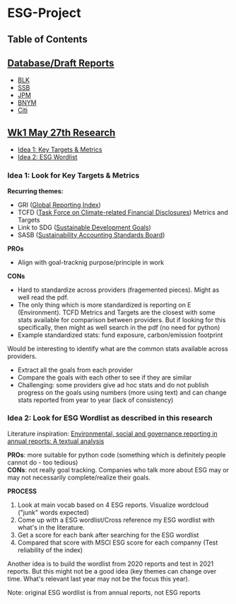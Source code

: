 # ESG-Project

## Table of Contents

## [Database/Draft Reports](https://github.com/AngelaCheng99/ESG-Project/blob/main/Database.md)
- [BLK](https://github.com/AngelaCheng99/ESG-Project/edit/main/README.md#blackrock)
- [SSB](https://github.com/AngelaCheng99/ESG-Project/edit/main/README.md#state-street)
- [JPM](https://github.com/AngelaCheng99/ESG-Project/edit/main/README.md#jp-morgan)
- [BNYM](https://github.com/AngelaCheng99/ESG-Project/edit/main/README.md#bny-mellon)
- [Citi](https://github.com/AngelaCheng99/ESG-Project/edit/main/README.md#citi)

## [Wk1 May 27th Research](https://github.com/AngelaCheng99/ESG-Project/edit/main/README.md#research)
- [Idea 1: Key Targets & Metrics](https://github.com/AngelaCheng99/ESG-Project/edit/main/README.md#idea-1-look-for-key-targets--metrics)
- [Idea 2: ESG Wordlist](https://github.com/AngelaCheng99/ESG-Project/edit/main/README.md#idea-2-look-for-esg-wordlist-as-described-in-this-research)



### Idea 1: Look for Key Targets & Metrics

**Recurring themes:** 
- GRI ([Global Reporting Index](https://www.globalreporting.org/how-to-use-the-gri-standards/gri-standards-english-language/))
- TCFD ([Task Force on Climate-related Financial Disclosures](https://www.fsb-tcfd.org/)) Metrics and Targets
- Link to SDG ([Sustainable Development Goals](https://sdgs.un.org/))
- SASB ([Sustainability Accounting Standards Board](https://www.sasb.org/))

**PROs**
- Align with goal-tracknig purpose/principle in work

**CONs**
- Hard to standardize across providers (fragemented pieces). Might as well read the pdf.
- The only thing which is more standardized is reporting on E (Environment). TCFD Metrics and Targets are the closest with some stats available for comparison between providers. But if looking for this specifically, then might as well search in the pdf (no need for python) 
- Example standardized stats: fund exposure, carbon/emission footprint

Would be interesting to identify what are the common stats available across providers.
- Extract all the goals from each provider
- Compare the goals with each other to see if they are similar
- Challenging: some providers give ad hoc stats and do not publish progress on the goals using numbers (more using text) and can change stats reported from year to year (lack of consistency)

### Idea 2: Look for ESG Wordlist as described in this research

Literature inspiration: [Environmental, social and governance reporting in annual reports: A textual analysis](https://onlinelibrary.wiley.com/doi/full/10.1111/fmii.12132)

**PROs**: more suitable for python code (something which is definitely people cannot do - too tedious)\
**CONs**: not really goal tracking. Companies who talk more about ESG may or may not necessarily complete/realize their goals.

**PROCESS**
1. Look at main vocab based on 4 ESG reports. Visualize wordcloud ("junk" words expected) 
2. Come up with a ESG wordlist/Cross reference my ESG wordlist with what's in the literature. 
3. Get a score for each bank after searching for the ESG wordlist 
4. Compared that score with MSCI ESG score for each companny (Test reliability of the index)

Another idea is to build the wordlist from 2020 reports and test in 2021 reports. But this might not be a good idea (key themes can change over time. What's relevant last year may not be the focus this year). 

Note: original ESG wordlist is from annual reports, not ESG reports 



